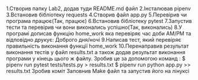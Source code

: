 1.Створив папку Lab2, додав туди README.md файл
2.Інсталював pipenv
3.Встановив бібліотеку requests
4.Створив файл app.py
5.Перевірив чи програма працює(Так, працює)
6.Встановив бібліотеку pytest
7.Запустив тести та перевірив чи вони виконались успішно(Так, виконались)
8.У програмі дописав функцію home_work яка перевіряє час доби AM/PM та відповідно друкує: Доброго дня/ночі
9.Написав тест, який перевіряє правильність виконання функції home_work
10.Перенаправив результат виконання тестів у файл results.txt а також додав результат виконання програми у кінець цього ж файлу. Зробив це за допомогою команд :
$ pipenv run pytest tests/tests.py > results.txt
$ pipenv run python app.py >> results.txt
Зробив коміт
Заповнив Make файл та запустив його на лінуксі
